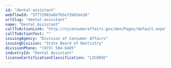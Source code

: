 ```yaml
---
id: "dental-assistant"
webflowId: "5f772983a6bfb5e72b02ee16"
urlSlug: "dental-assistant"
name: "Dental Assistant"
callToActionLink: "http://njconsumeraffairs.gov/den/Pages/default.aspx"
callToActionText: ""
issuingAgency: "Division of Consumer Affairs"
issuingDivision: "State Board of Dentistry"
divisionPhone: "(973) 504-6405"
industryId: "Dental Assistant"
licenseCertificationClassification: "LICENSE"
---
```

